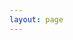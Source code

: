 ```yaml
---
layout: page
---
```


<script setup>
    import { withBase } from 'vitepress';
    function injectStyleToShadowRoot(selector, css) {
    // Wait until the element is in the DOM
    const interval = setInterval(() => {
        const el = document.querySelector(selector);
        if (el && el.shadowRoot) {
        clearInterval(interval);

        // Create a <style> element
        const style = document.createElement('style');
        style.textContent = css;

        // Append it to the shadow root
        el.shadowRoot.appendChild(style);
        }
    }, 100); // Check every 100ms
    }

    // Example usage:
    injectStyleToShadowRoot('eox-chart', `
    input {
        float: left !important;
        padding: 0px !important;
        margin: 0px !important;
        border: none;
    }
    `);
</script>
<style>
eo-dash a[href="https://eox.at"] img{
   display: unset;
   height: 9px;
}
eo-dash .eodash-overlay p {
   bottom: -18px !important;
   left: 70px !important;
}

eox-chart input {
      width: 100% !important;
  height: 100% !important;
  padding: 0px !important;
  margin: 0px !important;

}
</style>

<eo-dash style="height:calc(100dvh - 126px); display: flex; width: 100%" :config="withBase('/configs/firstconfig.js')"/>